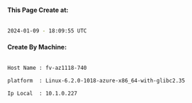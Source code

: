 
   
#### This Page Create at:

```bash

2024-01-09 - 18:09:55 UTC

```

#### Create By Machine:

```bash

Host Name : fv-az1118-740

platform  : Linux-6.2.0-1018-azure-x86_64-with-glibc2.35

Ip Local  : 10.1.0.227

```

